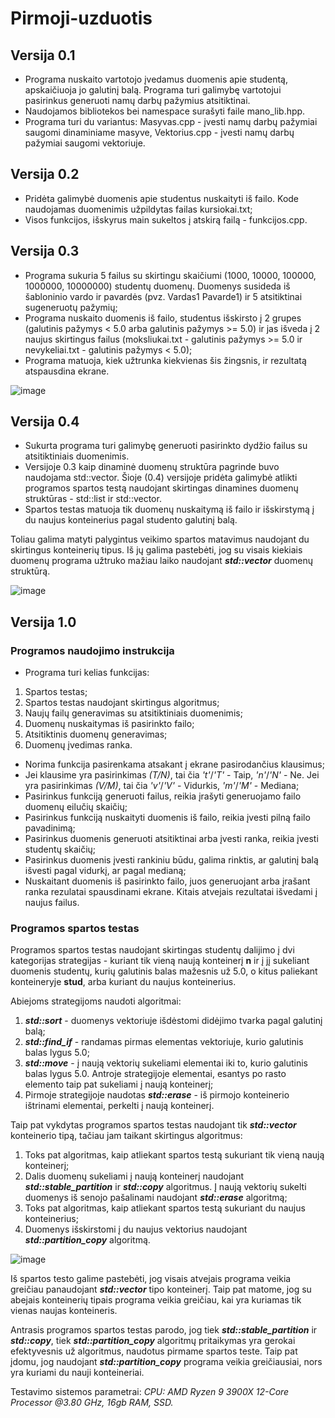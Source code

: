 # Pirmoji-uzduotis

## Versija 0.1

- Programa nuskaito vartotojo įvedamus duomenis apie studentą, apskaičiuoja jo galutinį balą. Programa turi galimybę vartotojui pasirinkus generuoti namų darbų pažymius atsitiktinai.
- Naudojamos bibliotekos bei namespace surašyti faile mano_lib.hpp.
- Programa turi du variantus: Masyvas.cpp - įvesti namų darbų pažymiai saugomi dinaminiame masyve, Vektorius.cpp - įvesti namų darbų pažymiai saugomi vektoriuje.

## Versija 0.2

- Pridėta galimybė duomenis apie studentus nuskaityti iš failo. Kode naudojamas duomenimis užpildytas failas kursiokai.txt;
- Visos funkcijos, išskyrus main sukeltos į atskirą failą - funkcijos.cpp.

## Versija 0.3

- Programa sukuria 5 failus su skirtingu skaičiumi (1000, 10000, 100000, 1000000, 10000000) studentų duomenų. Duomenys susideda iš šabloninio vardo ir pavardės (pvz. Vardas1 Pavarde1) ir 5 atsitiktinai sugeneruotų pažymių;
- Programa nuskaito duomenis iš failo, studentus išskirsto į 2 grupes (galutinis pažymys < 5.0 arba galutinis pažymys >= 5.0) ir jas išveda į 2 naujus skirtingus failus (moksliukai.txt - galutinis pažymys >= 5.0 ir nevykeliai.txt - galutinis pažymys < 5.0);
- Programa matuoja, kiek užtrunka kiekvienas šis žingsnis, ir rezultatą atspausdina ekrane.

![image](https://user-images.githubusercontent.com/113666841/201482817-11c4cc5a-ee9e-4a93-abf5-2738937bfb90.png)


## Versija 0.4

- Sukurta programa turi galimybę generuoti pasirinkto dydžio failus su atsitiktiniais duomenimis. 
- Versijoje 0.3 kaip dinaminė duomenų struktūra pagrinde buvo naudojama std::vector. Šioje (0.4) versijoje pridėta galimybė atlikti programos spartos testą naudojant skirtingas dinamines duomenų struktūras - std::list ir std::vector. 
- Spartos testas matuoja tik duomenų nuskaitymą iš failo ir išskirstymą į du naujus konteinerius pagal studento galutinį balą.

Toliau galima matyti palygintus veikimo spartos matavimus naudojant du skirtingus konteinerių tipus. Iš jų galima pastebėti, jog su visais kiekiais duomenų programa užtruko mažiau laiko naudojant ***std::vector*** duomenų struktūrą.

![image](https://user-images.githubusercontent.com/113666841/201480559-b3f4a684-32bd-4fcf-ab07-f536118a6cf9.png)

## Versija 1.0

### Programos naudojimo instrukcija

- Programa turi kelias funkcijas:
1. Spartos testas;
2. Spartos testas naudojant skirtingus algoritmus;
3. Naujų failų generavimas su atsitiktiniais duomenimis;
4. Duomenų nuskaitymas iš pasirinkto failo;
5. Atsitiktinis duomenų generavimas;
6. Duomenų įvedimas ranka.
- Norima funkcija pasirenkama atsakant į ekrane pasirodančius klausimus;
- Jei klausime yra pasirinkimas *(T/N)*, tai čia *'t'*/*'T'* - Taip, *'n'*/*'N'* - Ne. Jei yra pasirinkimas *(V/M)*, tai čia *'v'*/*'V'* - Vidurkis, *'m'*/*'M'* - Mediana;
- Pasirinkus funkciją generuoti failus, reikia įrašyti generuojamo failo duomenų eilučių skaičių;
- Pasirinkus funkciją nuskaityti duomenis iš failo, reikia įvesti pilną failo pavadinimą;
- Pasirinkus duomenis generuoti atsitiktinai arba įvesti ranka, reikia įvesti studentų skaičių;
- Pasirinkus duomenis įvesti rankiniu būdu, galima rinktis, ar galutinį balą išvesti pagal vidurkį, ar pagal medianą;
- Nuskaitant duomenis iš pasirinkto failo, juos generuojant arba įrašant ranka rezulatai spausdinami ekrane. Kitais atvejais rezultatai išvedami į naujus failus.

### Programos spartos testas

Programos spartos testas naudojant skirtingas studentų dalijimo į dvi kategorijas strategijas - kuriant tik vieną naują konteinerį **n** ir į jį sukeliant duomenis studentų, kurių galutinis balas mažesnis už 5.0, o kitus paliekant konteineryje **stud**, arba kuriant du naujus konteinerius. 

Abiejoms strategijoms naudoti algoritmai: 
1. ***std::sort*** - duomenys vektoriuje išdėstomi didėjimo tvarka pagal galutinį balą;
2. ***std::find_if*** - randamas pirmas elementas vektoriuje, kurio galutinis balas lygus 5.0;
3. ***std::move*** - į naują vektorių sukeliami elementai iki to, kurio galutinis balas lygus 5.0. Antroje strategijoje elementai, esantys po rasto elemento taip pat sukeliami į naują konteinerį;
4. Pirmoje strategijoje naudotas ***std::erase*** - iš pirmojo konteinerio ištrinami elementai, perkelti į naują konteinerį.

Taip pat vykdytas programos spartos testas naudojant tik ***std::vector*** konteinerio tipą, tačiau jam taikant skirtingus algoritmus:
1. Toks pat algoritmas, kaip atliekant spartos testą sukuriant tik vieną naują konteinerį;
2. Dalis duomenų sukeliami į naują konteinerį naudojant ***std::stable_partition*** ir ***std::copy*** algoritmus. Į naują vektorių sukelti duomenys iš senojo pašalinami naudojant ***std::erase*** algoritmą;
3. Toks pat algoritmas, kaip atliekant spartos testą sukuriant du naujus konteinerius;
4. Duomenys išskirstomi į du naujus vektorius naudojant ***std::partition_copy*** algoritmą.

![image](https://user-images.githubusercontent.com/113666841/201477990-5e914d55-282d-4a13-bca1-5a5bd3f027b3.png)

Iš spartos testo galime pastebėti, jog visais atvejais programa veikia greičiau panaudojant ***std::vector*** tipo konteinerį. Taip pat matome, jog su abejais konteinerių tipais programa veikia greičiau, kai yra kuriamas tik vienas naujas konteineris.

Antrasis programos spartos testas parodo, jog tiek ***std::stable_partition*** ir ***std::copy***, tiek ***std::partition_copy*** algoritmų pritaikymas yra gerokai efektyvesnis už algoritmus, naudotus pirmame spartos teste. Taip pat įdomu, jog naudojant ***std::partition_copy*** programa veikia greičiausiai, nors yra kuriami du nauji konteineriai.

Testavimo sistemos parametrai: _CPU: AMD Ryzen 9 3900X 12-Core Processor @3.80 GHz, 16gb RAM, SSD._
